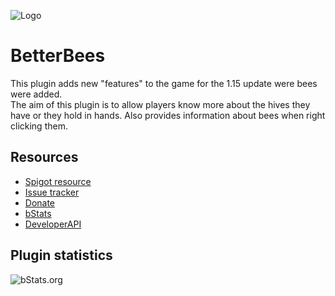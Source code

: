 ![Logo](https://i.imgur.com/noz93vv.png)

# BetterBees
This plugin adds new "features" to the game for the 1.15 update were bees were added.\
The aim of this plugin is to allow players know more about the hives they have or they hold in hands. Also provides information about bees when right clicking them.

## Resources
- [Spigot resource](https://www.spigotmc.org/resources/74233/)
- [Issue tracker](https://github.com/AlonsoAliaga/BetterBees/issues)
- [Donate](https://paypal.me/AlonsoAliaga)
- [bStats](https://bstats.org/plugin/bukkit/BetterBees)
- [DeveloperAPI](https://github.com/AlonsoAliaga/BetterBees/BetterBeesAPI)

## Plugin statistics
![bStats.org](https://bstats.org/signatures/bukkit/BetterBees.svg)
